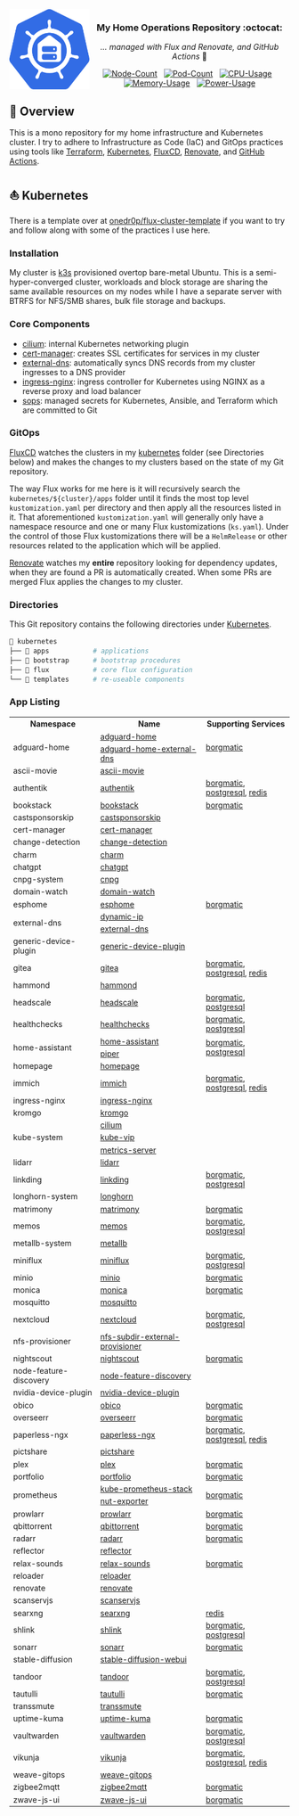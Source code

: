 <img src="./docs/assets/logo.svg" alt="HomeOps Logo" width="144px" height="144px" align="left"/>

<div align="center">

### My Home Operations Repository :octocat:

_... managed with Flux and Renovate, and GitHub Actions_ :robot:

[![Node-Count](https://img.shields.io/endpoint?url=https%3A%2F%2Fkromgo.gabe565.com%2Fquery%3Fmetric%3Dcluster_node_count&style=flat&label=Nodes)](https://github.com/kashalls/kromgo/)&nbsp;&nbsp;
[![Pod-Count](https://img.shields.io/endpoint?url=https%3A%2F%2Fkromgo.gabe565.com%2Fquery%3Fmetric%3Dcluster_pod_count&style=flat&label=Pods)](https://github.com/kashalls/kromgo/)&nbsp;&nbsp;
[![CPU-Usage](https://img.shields.io/endpoint?url=https%3A%2F%2Fkromgo.gabe565.com%2Fquery%3Fmetric%3Dcluster_cpu_usage&style=flat&label=CPU)](https://github.com/kashalls/kromgo/)&nbsp;&nbsp;
[![Memory-Usage](https://img.shields.io/endpoint?url=https%3A%2F%2Fkromgo.gabe565.com%2Fquery%3Fmetric%3Dcluster_memory_usage&style=flat&label=Memory)](https://github.com/kashalls/kromgo/)&nbsp;&nbsp;
[![Power-Usage](https://img.shields.io/endpoint?url=https%3A%2F%2Fkromgo.gabe565.com%2Fquery%3Fmetric%3Dcluster_power_usage&style=flat&label=Power)](https://github.com/kashalls/kromgo/)

</div>

## 📖 Overview

This is a mono repository for my home infrastructure and Kubernetes cluster. I try to adhere to Infrastructure as Code (IaC) and GitOps practices using tools like [Terraform](https://www.terraform.io/), [Kubernetes](https://kubernetes.io/), [FluxCD](https://github.com/fluxcd/flux2), [Renovate](https://github.com/renovatebot/renovate), and [GitHub Actions](https://github.com/features/actions).

## ⛵ Kubernetes

There is a template over at [onedr0p/flux-cluster-template](https://github.com/onedr0p/flux-cluster-template) if you want to try and follow along with some of the practices I use here.

### Installation

My cluster is [k3s](https://k3s.io/) provisioned overtop bare-metal Ubuntu. This is a semi-hyper-converged cluster, workloads and block storage are sharing the same available resources on my nodes while I have a separate server with BTRFS for NFS/SMB shares, bulk file storage and backups.

### Core Components

- [cilium](https://github.com/cilium/cilium): internal Kubernetes networking plugin
- [cert-manager](https://cert-manager.io/docs/): creates SSL certificates for services in my cluster
- [external-dns](https://github.com/kubernetes-sigs/external-dns): automatically syncs DNS records from my cluster ingresses to a DNS provider
- [ingress-nginx](https://github.com/kubernetes/ingress-nginx/): ingress controller for Kubernetes using NGINX as a reverse proxy and load balancer
- [sops](https://toolkit.fluxcd.io/guides/mozilla-sops/): managed secrets for Kubernetes, Ansible, and Terraform which are committed to Git

### GitOps

[FluxCD](https://github.com/fluxcd/flux2) watches the clusters in my [kubernetes](./kubernetes/) folder (see Directories below) and makes the changes to my clusters based on the state of my Git repository.

The way Flux works for me here is it will recursively search the `kubernetes/${cluster}/apps` folder until it finds the most top level `kustomization.yaml` per directory and then apply all the resources listed in it. That aforementioned `kustomization.yaml` will generally only have a namespace resource and one or many Flux kustomizations (`ks.yaml`). Under the control of those Flux kustomizations there will be a `HelmRelease` or other resources related to the application which will be applied.

[Renovate](https://github.com/renovatebot/renovate) watches my **entire** repository looking for dependency updates, when they are found a PR is automatically created. When some PRs are merged Flux applies the changes to my cluster.

### Directories

This Git repository contains the following directories under [Kubernetes](./kubernetes/).

```sh
📁 kubernetes
├── 📁 apps           # applications
├── 📁 bootstrap      # bootstrap procedures
├── 📁 flux           # core flux configuration
└── 📁 templates      # re-useable components
```

### App Listing

<!-- Begin apps section -->
<table>
  <tr>
    <th>Namespace</th>
    <th>Name</th>
    <th>Supporting Services</th>
  </tr>
  <tr>
    <td rowspan="2">adguard-home</td>
    <td><a href="kubernetes/apps/adguard-home/app/helmrelease.yaml">adguard-home</a></td>
    <td rowspan="2"><a href="kubernetes/apps/adguard-home/borgmatic/helmrelease.yaml">borgmatic</a></td>
  </tr>
  <tr>
    <td><a href="kubernetes/apps/adguard-home/external-dns/helmrelease.yaml">adguard-home-external-dns</a></td>
  </tr>
  <tr>
    <td rowspan="1">ascii-movie</td>
    <td><a href="kubernetes/apps/ascii-movie/app/helmrelease.yaml">ascii-movie</a></td>
    <td rowspan="1"></td>
  </tr>
  <tr>
    <td rowspan="1">authentik</td>
    <td><a href="kubernetes/apps/authentik/app/helmrelease.yaml">authentik</a></td>
    <td rowspan="1"><a href="kubernetes/apps/authentik/borgmatic/helmrelease.yaml">borgmatic</a>, <a href="kubernetes/apps/authentik/postgresql.yaml">postgresql</a>, <a href="kubernetes/apps/authentik/redis/helmrelease.yaml">redis</a></td>
  </tr>
  <tr>
    <td rowspan="1">bookstack</td>
    <td><a href="kubernetes/apps/bookstack/app/helmrelease.yaml">bookstack</a></td>
    <td rowspan="1"><a href="kubernetes/apps/bookstack/borgmatic/helmrelease.yaml">borgmatic</a></td>
  </tr>
  <tr>
    <td rowspan="1">castsponsorskip</td>
    <td><a href="kubernetes/apps/castsponsorskip/app/helmrelease.yaml">castsponsorskip</a></td>
    <td rowspan="1"></td>
  </tr>
  <tr>
    <td rowspan="1">cert-manager</td>
    <td><a href="kubernetes/apps/cert-manager/app/helmrelease.yaml">cert-manager</a></td>
    <td rowspan="1"></td>
  </tr>
  <tr>
    <td rowspan="1">change-detection</td>
    <td><a href="kubernetes/apps/change-detection/app/helmrelease.yaml">change-detection</a></td>
    <td rowspan="1"></td>
  </tr>
  <tr>
    <td rowspan="1">charm</td>
    <td><a href="kubernetes/apps/charm/app/helmrelease.yaml">charm</a></td>
    <td rowspan="1"></td>
  </tr>
  <tr>
    <td rowspan="1">chatgpt</td>
    <td><a href="kubernetes/apps/chatgpt/app/helmrelease.yaml">chatgpt</a></td>
    <td rowspan="1"></td>
  </tr>
  <tr>
    <td rowspan="1">cnpg-system</td>
    <td><a href="kubernetes/apps/cnpg/app/helmrelease.yaml">cnpg</a></td>
    <td rowspan="1"></td>
  </tr>
  <tr>
    <td rowspan="1">domain-watch</td>
    <td><a href="kubernetes/apps/domain-watch/app/helmrelease.yaml">domain-watch</a></td>
    <td rowspan="1"></td>
  </tr>
  <tr>
    <td rowspan="1">esphome</td>
    <td><a href="kubernetes/apps/esphome/app/helmrelease.yaml">esphome</a></td>
    <td rowspan="1"><a href="kubernetes/apps/esphome/borgmatic/helmrelease.yaml">borgmatic</a></td>
  </tr>
  <tr>
    <td rowspan="2">external-dns</td>
    <td><a href="kubernetes/apps/external-dns/dynamic-ip/helmrelease.yaml">dynamic-ip</a></td>
    <td rowspan="2"></td>
  </tr>
  <tr>
    <td><a href="kubernetes/apps/external-dns/app/helmrelease.yaml">external-dns</a></td>
  </tr>
  <tr>
    <td rowspan="1">generic-device-plugin</td>
    <td><a href="kubernetes/apps/generic-device-plugin/app/helmrelease.yaml">generic-device-plugin</a></td>
    <td rowspan="1"></td>
  </tr>
  <tr>
    <td rowspan="1">gitea</td>
    <td><a href="kubernetes/apps/gitea/app/helmrelease.yaml">gitea</a></td>
    <td rowspan="1"><a href="kubernetes/apps/gitea/borgmatic/helmrelease.yaml">borgmatic</a>, <a href="kubernetes/apps/gitea/postgresql.yaml">postgresql</a>, <a href="kubernetes/apps/gitea/redis/helmrelease.yaml">redis</a></td>
  </tr>
  <tr>
    <td rowspan="1">hammond</td>
    <td><a href="kubernetes/apps/hammond/app/helmrelease.yaml">hammond</a></td>
    <td rowspan="1"></td>
  </tr>
  <tr>
    <td rowspan="1">headscale</td>
    <td><a href="kubernetes/apps/headscale/app/helmrelease.yaml">headscale</a></td>
    <td rowspan="1"><a href="kubernetes/apps/headscale/borgmatic/helmrelease.yaml">borgmatic</a>, <a href="kubernetes/apps/headscale/postgresql.yaml">postgresql</a></td>
  </tr>
  <tr>
    <td rowspan="1">healthchecks</td>
    <td><a href="kubernetes/apps/healthchecks/app/helmrelease.yaml">healthchecks</a></td>
    <td rowspan="1"><a href="kubernetes/apps/healthchecks/borgmatic/helmrelease.yaml">borgmatic</a>, <a href="kubernetes/apps/healthchecks/postgresql.yaml">postgresql</a></td>
  </tr>
  <tr>
    <td rowspan="2">home-assistant</td>
    <td><a href="kubernetes/apps/home-assistant/app/helmrelease.yaml">home-assistant</a></td>
    <td rowspan="2"><a href="kubernetes/apps/home-assistant/borgmatic/helmrelease.yaml">borgmatic</a>, <a href="kubernetes/apps/home-assistant/postgresql.yaml">postgresql</a></td>
  </tr>
  <tr>
    <td><a href="kubernetes/apps/home-assistant/piper/helmrelease.yaml">piper</a></td>
  </tr>
  <tr>
    <td rowspan="1">homepage</td>
    <td><a href="kubernetes/apps/homepage/app/helmrelease.yaml">homepage</a></td>
    <td rowspan="1"></td>
  </tr>
  <tr>
    <td rowspan="1">immich</td>
    <td><a href="kubernetes/apps/immich/app/helmrelease.yaml">immich</a></td>
    <td rowspan="1"><a href="kubernetes/apps/immich/borgmatic/helmrelease.yaml">borgmatic</a>, <a href="kubernetes/apps/immich/postgresql.yaml">postgresql</a>, <a href="kubernetes/apps/immich/redis/helmrelease.yaml">redis</a></td>
  </tr>
  <tr>
    <td rowspan="1">ingress-nginx</td>
    <td><a href="kubernetes/apps/ingress-nginx/app/helmrelease.yaml">ingress-nginx</a></td>
    <td rowspan="1"></td>
  </tr>
  <tr>
    <td rowspan="1">kromgo</td>
    <td><a href="kubernetes/apps/prometheus/kromgo/helmrelease.yaml">kromgo</a></td>
    <td rowspan="1"></td>
  </tr>
  <tr>
    <td rowspan="3">kube-system</td>
    <td><a href="kubernetes/apps/cilium/app/helmrelease.yaml">cilium</a></td>
    <td rowspan="3"></td>
  </tr>
  <tr>
    <td><a href="kubernetes/apps/kube-vip/app/helmrelease.yaml">kube-vip</a></td>
  </tr>
  <tr>
    <td><a href="kubernetes/apps/metrics-server/app/helmrelease.yaml">metrics-server</a></td>
  </tr>
  <tr>
    <td rowspan="1">lidarr</td>
    <td><a href="kubernetes/apps/lidarr/app/helmrelease.yaml">lidarr</a></td>
    <td rowspan="1"></td>
  </tr>
  <tr>
    <td rowspan="1">linkding</td>
    <td><a href="kubernetes/apps/linkding/app/helmrelease.yaml">linkding</a></td>
    <td rowspan="1"><a href="kubernetes/apps/linkding/borgmatic/helmrelease.yaml">borgmatic</a>, <a href="kubernetes/apps/linkding/postgresql.yaml">postgresql</a></td>
  </tr>
  <tr>
    <td rowspan="1">longhorn-system</td>
    <td><a href="kubernetes/apps/longhorn/app/helmrelease.yaml">longhorn</a></td>
    <td rowspan="1"></td>
  </tr>
  <tr>
    <td rowspan="1">matrimony</td>
    <td><a href="kubernetes/apps/matrimony/app/helmrelease.yaml">matrimony</a></td>
    <td rowspan="1"><a href="kubernetes/apps/matrimony/borgmatic/helmrelease.yaml">borgmatic</a></td>
  </tr>
  <tr>
    <td rowspan="1">memos</td>
    <td><a href="kubernetes/apps/memos/app/helmrelease.yaml">memos</a></td>
    <td rowspan="1"><a href="kubernetes/apps/memos/borgmatic/helmrelease.yaml">borgmatic</a>, <a href="kubernetes/apps/memos/postgresql.yaml">postgresql</a></td>
  </tr>
  <tr>
    <td rowspan="1">metallb-system</td>
    <td><a href="kubernetes/apps/metallb/app/helmrelease.yaml">metallb</a></td>
    <td rowspan="1"></td>
  </tr>
  <tr>
    <td rowspan="1">miniflux</td>
    <td><a href="kubernetes/apps/miniflux/app/helmrelease.yaml">miniflux</a></td>
    <td rowspan="1"><a href="kubernetes/apps/miniflux/borgmatic/helmrelease.yaml">borgmatic</a>, <a href="kubernetes/apps/miniflux/postgresql.yaml">postgresql</a></td>
  </tr>
  <tr>
    <td rowspan="1">minio</td>
    <td><a href="kubernetes/apps/minio/app/helmrelease.yaml">minio</a></td>
    <td rowspan="1"><a href="kubernetes/apps/minio/borgmatic/helmrelease.yaml">borgmatic</a></td>
  </tr>
  <tr>
    <td rowspan="1">monica</td>
    <td><a href="kubernetes/apps/monica/app/helmrelease.yaml">monica</a></td>
    <td rowspan="1"><a href="kubernetes/apps/monica/borgmatic/helmrelease.yaml">borgmatic</a></td>
  </tr>
  <tr>
    <td rowspan="1">mosquitto</td>
    <td><a href="kubernetes/apps/mosquitto/app/helmrelease.yaml">mosquitto</a></td>
    <td rowspan="1"></td>
  </tr>
  <tr>
    <td rowspan="1">nextcloud</td>
    <td><a href="kubernetes/apps/nextcloud/app/helmrelease.yaml">nextcloud</a></td>
    <td rowspan="1"><a href="kubernetes/apps/nextcloud/borgmatic/helmrelease.yaml">borgmatic</a>, <a href="kubernetes/apps/nextcloud/postgresql.yaml">postgresql</a></td>
  </tr>
  <tr>
    <td rowspan="1">nfs-provisioner</td>
    <td><a href="kubernetes/apps/nfs-subdir-external-provisioner/app/helmrelease.yaml">nfs-subdir-external-provisioner</a></td>
    <td rowspan="1"></td>
  </tr>
  <tr>
    <td rowspan="1">nightscout</td>
    <td><a href="kubernetes/apps/nightscout/app/helmrelease.yaml">nightscout</a></td>
    <td rowspan="1"><a href="kubernetes/apps/nightscout/borgmatic/helmrelease.yaml">borgmatic</a></td>
  </tr>
  <tr>
    <td rowspan="1">node-feature-discovery</td>
    <td><a href="kubernetes/apps/node-feature-discovery/app/helmrelease.yaml">node-feature-discovery</a></td>
    <td rowspan="1"></td>
  </tr>
  <tr>
    <td rowspan="1">nvidia-device-plugin</td>
    <td><a href="kubernetes/apps/nvidia-device-plugin/app/helmrelease.yaml">nvidia-device-plugin</a></td>
    <td rowspan="1"></td>
  </tr>
  <tr>
    <td rowspan="1">obico</td>
    <td><a href="kubernetes/apps/obico/app/helmrelease.yaml">obico</a></td>
    <td rowspan="1"><a href="kubernetes/apps/obico/borgmatic/helmrelease.yaml">borgmatic</a></td>
  </tr>
  <tr>
    <td rowspan="1">overseerr</td>
    <td><a href="kubernetes/apps/overseerr/app/helmrelease.yaml">overseerr</a></td>
    <td rowspan="1"><a href="kubernetes/apps/overseerr/borgmatic/helmrelease.yaml">borgmatic</a></td>
  </tr>
  <tr>
    <td rowspan="1">paperless-ngx</td>
    <td><a href="kubernetes/apps/paperless-ngx/app/helmrelease.yaml">paperless-ngx</a></td>
    <td rowspan="1"><a href="kubernetes/apps/paperless-ngx/borgmatic/helmrelease.yaml">borgmatic</a>, <a href="kubernetes/apps/paperless-ngx/postgresql.yaml">postgresql</a>, <a href="kubernetes/apps/paperless-ngx/redis/helmrelease.yaml">redis</a></td>
  </tr>
  <tr>
    <td rowspan="1">pictshare</td>
    <td><a href="kubernetes/apps/pictshare/app/helmrelease.yaml">pictshare</a></td>
    <td rowspan="1"></td>
  </tr>
  <tr>
    <td rowspan="1">plex</td>
    <td><a href="kubernetes/apps/plex/app/helmrelease.yaml">plex</a></td>
    <td rowspan="1"><a href="kubernetes/apps/plex/borgmatic/helmrelease.yaml">borgmatic</a></td>
  </tr>
  <tr>
    <td rowspan="1">portfolio</td>
    <td><a href="kubernetes/apps/portfolio/app/helmrelease.yaml">portfolio</a></td>
    <td rowspan="1"><a href="kubernetes/apps/portfolio/borgmatic/helmrelease.yaml">borgmatic</a></td>
  </tr>
  <tr>
    <td rowspan="2">prometheus</td>
    <td><a href="kubernetes/apps/prometheus/app/helmrelease.yaml">kube-prometheus-stack</a></td>
    <td rowspan="2"><a href="kubernetes/apps/prometheus/borgmatic/helmrelease.yaml">borgmatic</a></td>
  </tr>
  <tr>
    <td><a href="kubernetes/apps/prometheus/app/nut-exporter.yaml">nut-exporter</a></td>
  </tr>
  <tr>
    <td rowspan="1">prowlarr</td>
    <td><a href="kubernetes/apps/prowlarr/app/helmrelease.yaml">prowlarr</a></td>
    <td rowspan="1"><a href="kubernetes/apps/prowlarr/borgmatic/helmrelease.yaml">borgmatic</a></td>
  </tr>
  <tr>
    <td rowspan="1">qbittorrent</td>
    <td><a href="kubernetes/apps/qbittorrent/app/helmrelease.yaml">qbittorrent</a></td>
    <td rowspan="1"><a href="kubernetes/apps/qbittorrent/borgmatic/helmrelease.yaml">borgmatic</a></td>
  </tr>
  <tr>
    <td rowspan="1">radarr</td>
    <td><a href="kubernetes/apps/radarr/app/helmrelease.yaml">radarr</a></td>
    <td rowspan="1"><a href="kubernetes/apps/radarr/borgmatic/helmrelease.yaml">borgmatic</a></td>
  </tr>
  <tr>
    <td rowspan="1">reflector</td>
    <td><a href="kubernetes/apps/reflector/app/helmrelease.yaml">reflector</a></td>
    <td rowspan="1"></td>
  </tr>
  <tr>
    <td rowspan="1">relax-sounds</td>
    <td><a href="kubernetes/apps/relax-sounds/app/helmrelease.yaml">relax-sounds</a></td>
    <td rowspan="1"><a href="kubernetes/apps/relax-sounds/borgmatic/helmrelease.yaml">borgmatic</a></td>
  </tr>
  <tr>
    <td rowspan="1">reloader</td>
    <td><a href="kubernetes/apps/reloader/app/helmrelease.yaml">reloader</a></td>
    <td rowspan="1"></td>
  </tr>
  <tr>
    <td rowspan="1">renovate</td>
    <td><a href="kubernetes/apps/renovate/app/helmrelease.yaml">renovate</a></td>
    <td rowspan="1"></td>
  </tr>
  <tr>
    <td rowspan="1">scanservjs</td>
    <td><a href="kubernetes/apps/scanservjs/app/helmrelease.yaml">scanservjs</a></td>
    <td rowspan="1"></td>
  </tr>
  <tr>
    <td rowspan="1">searxng</td>
    <td><a href="kubernetes/apps/searxng/app/helmrelease.yaml">searxng</a></td>
    <td rowspan="1"><a href="kubernetes/apps/searxng/redis/helmrelease.yaml">redis</a></td>
  </tr>
  <tr>
    <td rowspan="1">shlink</td>
    <td><a href="kubernetes/apps/shlink/app/helmrelease.yaml">shlink</a></td>
    <td rowspan="1"><a href="kubernetes/apps/shlink/borgmatic/helmrelease.yaml">borgmatic</a>, <a href="kubernetes/apps/shlink/postgresql.yaml">postgresql</a></td>
  </tr>
  <tr>
    <td rowspan="1">sonarr</td>
    <td><a href="kubernetes/apps/sonarr/app/helmrelease.yaml">sonarr</a></td>
    <td rowspan="1"><a href="kubernetes/apps/sonarr/borgmatic/helmrelease.yaml">borgmatic</a></td>
  </tr>
  <tr>
    <td rowspan="1">stable-diffusion</td>
    <td><a href="kubernetes/apps/stable-diffusion/app/helmrelease.yaml">stable-diffusion-webui</a></td>
    <td rowspan="1"></td>
  </tr>
  <tr>
    <td rowspan="1">tandoor</td>
    <td><a href="kubernetes/apps/tandoor/app/helmrelease.yaml">tandoor</a></td>
    <td rowspan="1"><a href="kubernetes/apps/tandoor/borgmatic/helmrelease.yaml">borgmatic</a>, <a href="kubernetes/apps/tandoor/postgresql.yaml">postgresql</a></td>
  </tr>
  <tr>
    <td rowspan="1">tautulli</td>
    <td><a href="kubernetes/apps/tautulli/app/helmrelease.yaml">tautulli</a></td>
    <td rowspan="1"><a href="kubernetes/apps/tautulli/borgmatic/helmrelease.yaml">borgmatic</a></td>
  </tr>
  <tr>
    <td rowspan="1">transsmute</td>
    <td><a href="kubernetes/apps/transsmute/app/helmrelease.yaml">transsmute</a></td>
    <td rowspan="1"></td>
  </tr>
  <tr>
    <td rowspan="1">uptime-kuma</td>
    <td><a href="kubernetes/apps/uptime-kuma/app/helmrelease.yaml">uptime-kuma</a></td>
    <td rowspan="1"><a href="kubernetes/apps/uptime-kuma/borgmatic/helmrelease.yaml">borgmatic</a></td>
  </tr>
  <tr>
    <td rowspan="1">vaultwarden</td>
    <td><a href="kubernetes/apps/vaultwarden/app/helmrelease.yaml">vaultwarden</a></td>
    <td rowspan="1"><a href="kubernetes/apps/vaultwarden/borgmatic/helmrelease.yaml">borgmatic</a>, <a href="kubernetes/apps/vaultwarden/postgresql.yaml">postgresql</a></td>
  </tr>
  <tr>
    <td rowspan="1">vikunja</td>
    <td><a href="kubernetes/apps/vikunja/app/helmrelease.yaml">vikunja</a></td>
    <td rowspan="1"><a href="kubernetes/apps/vikunja/borgmatic/helmrelease.yaml">borgmatic</a>, <a href="kubernetes/apps/vikunja/postgresql.yaml">postgresql</a>, <a href="kubernetes/apps/vikunja/redis/helmrelease.yaml">redis</a></td>
  </tr>
  <tr>
    <td rowspan="1">weave-gitops</td>
    <td><a href="kubernetes/apps/weave-gitops/app/helmrelease.yaml">weave-gitops</a></td>
    <td rowspan="1"></td>
  </tr>
  <tr>
    <td rowspan="1">zigbee2mqtt</td>
    <td><a href="kubernetes/apps/zigbee2mqtt/app/helmrelease.yaml">zigbee2mqtt</a></td>
    <td rowspan="1"><a href="kubernetes/apps/zigbee2mqtt/borgmatic/helmrelease.yaml">borgmatic</a></td>
  </tr>
  <tr>
    <td rowspan="1">zwave-js-ui</td>
    <td><a href="kubernetes/apps/zwave-js-ui/app/helmrelease.yaml">zwave-js-ui</a></td>
    <td rowspan="1"><a href="kubernetes/apps/zwave-js-ui/borgmatic/helmrelease.yaml">borgmatic</a></td>
  </tr>
</table>
<!-- End apps section -->
